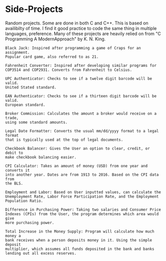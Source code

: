# Side-Projects
Random projects.
Some are done in both C and C++. This is based on availibilty of time. I find
it good practice to code the same thing in multiple languages, preference. Many
of these projects are heavily relied on from "C Programming A ModernApproach" by
K. N. King.

	Black Jack: Inspired after programming a game of Craps for an assignment.
	Popular card game, also referred to as 21.
	
	Fahrenheit Converter: Inspired after developing similar programs for
	COP3514 and COP2931. Converts from Fahrenheit to Celsius.
	
	UPC Authenticator: Checks to see if a twelve digit barcode will be valid. 
	United Stated standard.
	
	EAN Authenticator: Checks to see if a thirteen digit barcode will be valid.
	European standard.
	
	Broker Commission: Calculates the amount a broker would receive on a trade,
	using some standard amounts. 
	
	Legal Date Formatter: Converts the usual mm/dd/yyyy format to a legal format
	that is typically used at the top of legal documents. 
	
	Checkbook Balancer: Gives the User an option to clear, credit, or debit to
	make checkbook balancing easier. 
	
	CPI Calculator: Takes an amount of money (USD) from one year and converts it
	into another year. Dates are from 1913 to 2016. Based on the CPI data from
	the BLS.
	
	Employment and Labor: Based on User inputted values, can calculate the
	Unemployment Rate, Labor Force Participation Rate, and the Employment
	Population Ratio.
	
	Difference in Purchasing Power: Taking two salaries and Consumer Price
	Indexes (CPIs) from the User, the program determines which area would give
	more purchasing power.
	
	Total Increase in the Money Supply: Program will calculate how much money a 
	bank receives when a person deposits money in it. Using the simple deposit 
	multiplier, which assumes all funds deposited in the bank and banks 
	lending out all excess reserves.

